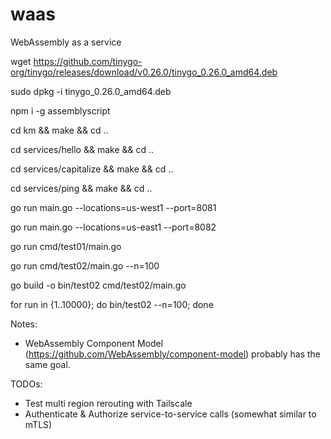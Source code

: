 # waas
WebAssembly as a service

wget https://github.com/tinygo-org/tinygo/releases/download/v0.26.0/tinygo_0.26.0_amd64.deb

sudo dpkg -i tinygo_0.26.0_amd64.deb

npm i -g assemblyscript

cd km && make && cd ..

cd services/hello && make && cd ..

cd services/capitalize && make && cd ..

cd services/ping && make && cd ..

go run main.go --locations=us-west1 --port=8081

go run main.go --locations=us-east1 --port=8082

go run cmd/test01/main.go

go run cmd/test02/main.go --n=100

go build -o bin/test02 cmd/test02/main.go

for run in {1..10000}; do bin/test02 --n=100; done

Notes:
* WebAssembly Component Model (https://github.com/WebAssembly/component-model) probably has the same goal.

TODOs:
* Test multi region rerouting with Tailscale
* Authenticate & Authorize service-to-service calls (somewhat similar to mTLS)
